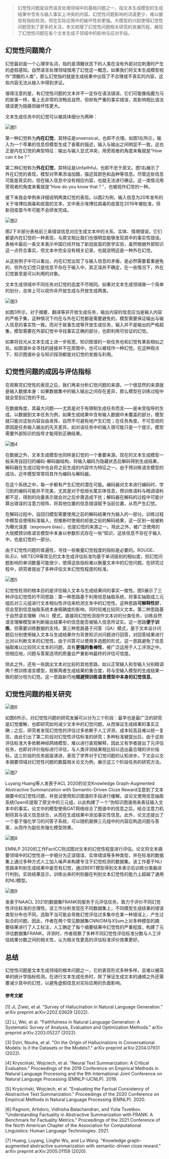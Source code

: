 > 幻觉性问题是自然语言处理领域中的基础问题之一，指文本生成模型的生成结果中含有与输入事实上冲突的内容。幻觉性问题影响的词语更少，难以被现有指标检测，但在实际应用中的破坏性却更强。大模型的兴起使得幻觉性问题受到了更多的关注，本文梳理了幻觉性问题相关研究的发展历程，展现了幻觉性问题在各个文本生成子领域中的影响与应对手段。


## 幻觉性问题简介

幻觉最初是一个心理学名词，指的是清醒状态下的人类在没有外部对应刺激时产生的虚假感知。自然语言处理领域借用了幻觉这一概念，如果我们将文本生成模型视作“清醒的人类”，那么幻觉指的就是生成结果中出现了不合理或不真实的内容，这些内容无法从输入中得到求证。

值得注意的是，有幻觉性问题的文本并不一定存在语法错误，它们可能像指鹿为马的故事一样，看上去非常的流畅且自然，但却有严重的事实错误，其影响相比语法错误更为隐蔽但破坏性更大。

文本生成任务中的幻觉可以被具体细分为两种：

![图1](../../../_resources/%E5%A4%A7%E6%A8%A1%E5%9E%8B%E4%B8%AD%E7%9A%84%E5%B9%BB%E8%A7%89%E9%97%AE%E9%A2%98/0dbf25f419bfd6202db049aa4d48b1ac_MD5.png)

第一种幻觉称为**内在幻觉**，其特征是onsensical，也即不合理。如图1左所示，输入为一个苹果的信息但模型生成了香蕉的描述，输入与输出之间明显不一致，这也正是内在幻觉的典型特征：输出与输入显式冲突，用旁观者的角度来看就是“How can it be？”

第二种幻觉称为**外在幻觉**，其特征是Unfaithful，也即不忠于原文。图1右展示了外在幻觉的表现，模型对苹果添油加醋，描述其颜色和品种等信息。尽管这些信息可能是真实的，但在输入信息中没有相应内容，也就无法进行确证。这一类情况用旁观者的角度来看就是“How do you know that？”，也被视作幻觉的一种。

接下来我会举例来详细说明两类幻觉的表现。以图2为例，输入信息为20年发布的关于埃博拉病毒和疫苗的文本，文中表示埃博拉病毒的疫苗在2019年被批准，但新冠疫苗今年可能不会研发完成。

![图2](../../../_resources/%E5%A4%A7%E6%A8%A1%E5%9E%8B%E4%B8%AD%E7%9A%84%E5%B9%BB%E8%A7%89%E9%97%AE%E9%A2%98/4ef12586bdc780be1638901c0814fbca_MD5.png)

图2下半部分表格前三条错误信息对应生成文本中的关系、实体、情境错误，它们都是内在幻觉的一种表现，与原文相比我们也很明显能够发现其中的事实性错误。表格中最后一条文本表示中国已经开始了新冠疫苗的医学实验，虽然根据外部知识这一点符合事实，但文本中完全没有相关记录，也就说明这是一种外在幻觉。

从这些例子中可以看出，内在幻觉出现了与输入信息的矛盾，是必然需要着重避免的，但外在幻觉只是信息不存在于输入中，其正误并不确定，在一些情况下，外在幻觉甚至是可以利用的对象。

文本生成领域中不同任务对幻觉的态度不尽相同。如果对文本生成领域做一个简单的划分，总体上可以视作非开放生成与开放生成两类。

![图3](../../../_resources/%E5%A4%A7%E6%A8%A1%E5%9E%8B%E4%B8%AD%E7%9A%84%E5%B9%BB%E8%A7%89%E9%97%AE%E9%A2%98/de1c79ef8f62038a246a66136f1dbf51_MD5.png)

如图3所示，对于摘要、翻译等非开放生成任务，输出内容的信息应当是输入内容的严格子集，这种情况下内在与外在幻觉都是需要避免的，模型需要保证输出与输入信息的事实性一致。而对于故事生成等开放生成任务，输入并不是输出的严格超集，模型需要在外部幻觉中寻找事实正确的部分，也即利用可验证的幻觉。

如果将目光从文本生成上进一步拓宽，知识图谱的一些任务也和幻觉有某些相似之处。如图谱补全寻找的链接并不在原图中，也可以被视作一种幻觉。在这种观点下，知识图谱补全与知识探测都是对幻觉的发掘与利用。  

## 幻觉性问题的成因与评估指标

在观察完幻觉性的表现之后，我们再来分析幻觉问题的来源。一个很显然的来源就是输入数据本身：如果数据集中的输入输出之间存在差异，那么模型在训练过程中就会受到幻觉的干扰。

在数据角度，其最大问题——尤其是对于有限制生成任务而言——是未受指导的生成。以数据到文本任务为例，如果生成结果中含有输入数据中未覆盖的部分，模型就只能对这些内容自由发挥，自然不可避免地产生幻觉；在任务角度，不可忽视的原因是任务输入输出的先天差异，如对话任务中的输入很可能只是一个提示，模型需要外部知识的指导才能得到正确结果。

![图4](../../../_resources/%E5%A4%A7%E6%A8%A1%E5%9E%8B%E4%B8%AD%E7%9A%84%E5%B9%BB%E8%A7%89%E9%97%AE%E9%A2%98/22c1296a1a0dfa3ea63e35fdc32babbc_MD5.png)

在数据之外，文本生成模型也同样是幻觉的一个重要来源。现在的文本生成模型一般采用自回归的编码-解码器结构，将输入编码为隐藏状态后解码得到生成结果，解码器在生成过程中也会将之前生成的内容作为特征之一。由于预训练语言模型的成功，近年模型常常将其作为编码与解码器。

在这个系统之中，每一步都有产生幻觉的潜在可能。编码器对文本进行编码时，学习到的编码可能并不完美，尤其是对于低频长尾实体信息，预训练语料与精调语料都不足，得到的向量表示就会对之后步骤造成干扰；解码器在解码的过程中可能计算出错误的注意力矩阵，将其他位置的信息错误赋予当前位置，从而产生幻觉。

在解码过程中，自回归模型需要使用之前的解码结果作为输入的一部分。训练过程中模型会使用标准输入，但推断时使用的却是之前的解码结果，这一区别一般被称为曝光误差（exposure bias），也是幻觉的来源之一。除此之外，被广泛使用的大规模预训练语言模型中本身以参数形式存在一些“知识，这些信息不存在于输入中，也是幻觉的一部分。

由于幻觉性问题的普遍性，寻找一些衡量幻觉程度的指标是必要的。ROUGE、BLEU、METEOR等常见的文本生成评估标准均基于单词级别的相似度，但幻觉问题影响的单词数量可能很少，使得这些指标难以衡量文本中的幻觉问题。在研究过程中，研究者提出了多种评估文本幻觉性程度的标准。

![图5](https://mmbiz.qpic.cn/mmbiz_png/1tc1XVsYnZuCicXNPVBZW1vYTmE7VnkS1X8mred0ibGibMjNBBnhHjk5gdXIiaPcN1sodmp5qL0AiaoAOXDRvFzmQ2Q/640?wx_fmt=png&wxfrom=5&wx_lazy=1&wx_co=1)

幻觉性检测的根本目的是评估输入文本与生成结果间的事实一致性。图5展示了三种评估幻觉性的不同思路：第一种思路基于利用信息抽取系统，将事实抽取成三元组后对三元组进行文本相似性评估来检测文本中的幻觉性。这种思路**可解释性好**，但会受到信息抽取系统本身精确度的影响，同时较难比较同义文本。第二种思路基于自然语言理解（NLI）模式，直接将幻觉检测视作文本对的分类任务，训练自然语言理解模型来判断输出结果中的信息能否被输入信息所证实。这一思路**便于训练**，但需要训练数据的支持。第三种思路基于问答（QA）模式，基于文本设计问题后分别使用输入文本与生成结果作为背景知识对问题进行回答，对回答结果进行比对以判断文本的幻觉性。由于问答可以使用多选题的形式，这一思路避免了信息抽取难以比较同义文本的问题，具有**更强的鲁棒性**，被广泛运用于人工评测之中。但相应地，问题与答案选项的质量会严重影响最终的评估可信度。

除此之外，还有一些跳出文本对比较的其他思路，如以正常输入和空输入分别精调两个预训练语言模型，观察两者生成结果的重合度，将与空输入模型的生成结果一致的部分视为幻觉。这一思路新巧地**规避预训练语言模型中本身的幻觉信息**。

## 幻觉性问题的相关研究  

  

![图6](../../../_resources/%E5%A4%A7%E6%A8%A1%E5%9E%8B%E4%B8%AD%E7%9A%84%E5%B9%BB%E8%A7%89%E9%97%AE%E9%A2%98/5b38b225b371136effd867ad9e02991b_MD5.png)

如图6所示，对幻觉性问题的研究发展可以分为三个阶段：最早也是最广泛的研究是幻觉缓解，也即研究如何减少文本中的幻觉问题，从而保证生成结果的事实正确；之后，研究者发现幻觉性的评估过多依赖于人工评测，成本较高且难以统一复现，由此引出了第二阶段对幻觉性评估标准的研究；多种标准被提出后，由于这些评估标准大多依赖神经网络模型，难以进行直观解释，因此又有学者提出了元评估任务，也即对评价指标进行评估，与人类评测结果相比较以选出最合理的评价指标。这三阶段的任务层层递进，表现了学界对于幻觉问题的认知进步。下文会以文本摘要领域对幻觉性问题的数篇相关论文为例，展示这三个阶段任务的研究方法。

![图7](../../../_resources/%E5%A4%A7%E6%A8%A1%E5%9E%8B%E4%B8%AD%E7%9A%84%E5%B9%BB%E8%A7%89%E9%97%AE%E9%A2%98/460d4f3a29ba2245a5e60a0e7d08e165_MD5.png)

Luyang Huang等人发表于ACL 2020的论文Knowledge Graph-Augmented Abstractive Summarization with Semantic-Driven Cloze Reward注意到了文本摘要中的幻觉性问题，并尝试使用知识图谱的手段进行缓解。该论文使用信息抽取系统OpenIE提取了原文中的三元组，以此构建了一个“伪知识图谱用来表征输入文本中的事实。论文中的模型使用GAT网络综合了图谱中的信息之后，结合注意力机制将其与语义信息综合，从而在生成结果中添加事实性信息。此外，论文还提出了一个基于强化学习的问答子系统，可以随机替换三元组中的内容后构造问题与答案，从而作为副任务强化模型效果。

![图8](../../../_resources/%E5%A4%A7%E6%A8%A1%E5%9E%8B%E4%B8%AD%E7%9A%84%E5%B9%BB%E8%A7%89%E9%97%AE%E9%A2%98/7d9239189a61e89acc694d457d4a08a3_MD5.png)

EMNLP 2020的工作FactCC则试图对文本的幻觉性程度进行评估。论文将文本摘要领域中的幻觉性进一步细分为正误错误、实体错误等多种类型，并在标准的数据集上通过多种方式人工加入噪声来构建专注于幻觉检测的数据集。该工作基于NLI思路来判别生成结果中是否有幻觉，通过BERT模型得到文本表示后训练分类器进行判别。实验结果显示，训练出来的判别器在判别文本幻觉性的能力上超越了通用的NLI模型。

![图9](../../../_resources/%E5%A4%A7%E6%A8%A1%E5%9E%8B%E4%B8%AD%E7%9A%84%E5%B9%BB%E8%A7%89%E9%97%AE%E9%A2%98/fcd40455f9719dfa15c00bffff43b3aa_MD5.png)

发表于NAACL 2021的数据集FRANK则服务于元评估任务，致力于评价不同幻觉性评估标准的合理性。该工作分析发现在不同数据集上，不同模型生成结果的错误类型分布也不同，选取不当可能会导致幻觉评估过多集中在某一种错误上，产生过拟合的问题。因此，作者在两个常见数据集CNN/DM与XSum上对多种模型的摘要结果进行了人工标注，人工确定了每个摘要结果中幻觉性的严重程度，构建了元评估数据集FRANK。评测时，作者观察了多种不同幻觉性评估标准分数与人工评估结果分数之间的相关性，认为相关性更高的评估标准评价效果更好。

## 总结

幻觉性问题是文本生成领域的根本问题之一，它的表现形式多种多样，且难以被简单的统计学指标检测。在进行文本生成任务时，除了保证生成文本的通顺之外还需要减少其中的幻觉，以避免虚假信息对实际应用的负面影响。  

#### 参考文献

[1] Ji, Ziwei, et al. "Survey of Hallucination in Natural Language Generation." arXiv preprint arXiv:2202.03629 (2022).

[2] Li, Wei, et al. "Faithfulness in Natural Language Generation: A Systematic Survey of Analysis, Evaluation and Optimization Methods." arXiv preprint arXiv:2203.05227 (2022).

[3] Dziri, Nouha, et al. "On the Origin of Hallucinations in Conversational Models: Is it the Datasets or the Models?." arXiv preprint arXiv:2204.07931 (2022).

[4] Kryściński, Wojciech, et al. "Neural Text Summarization: A Critical Evaluation." Proceedings of the 2019 Conference on Empirical Methods in Natural Language Processing and the 9th International Joint Conference on Natural Language Processing (EMNLP-IJCNLP). 2019.

[5] Kryściński, Wojciech, et al. "Evaluating the Factual Consistency of Abstractive Text Summarization." Proceedings of the 2020 Conference on Empirical Methods in Natural Language Processing (EMNLP). 2020.

[6] Pagnoni, Artidoro, Vidhisha Balachandran, and Yulia Tsvetkov. "Understanding Factuality in Abstractive Summarization with FRANK: A Benchmark for Factuality Metrics." Proceedings of the 2021 Conference of the North American Chapter of the Association for Computational Linguistics: Human Language Technologies. 2021.

[7] Huang, Luyang, Lingfei Wu, and Lu Wang. "Knowledge graph-augmented abstractive summarization with semantic-driven cloze reward." arXiv preprint arXiv:2005.01159 (2020).